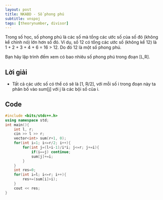 ```yaml
---
layout: post
title: NKABD - Số phong phú
subtitle: vnspoj
tags: [theorynumber, divisor]
---
```

Trong số học, số phong phú là các số mà tổng các ước số của số đó (không kể chính nó) lớn hơn số đó. Ví dụ, số 12 có tổng các ước số (không kể 12) là 1 + 2 + 3 + 4 + 6 = 16 > 12. Do đó 12 là một số phong phú.

Bạn hãy lập trình đếm xem có bao nhiêu số phong phú trong đoạn [L,R].

## Lời giải
- Tất cả các ước số có thể có sẽ là [1, R/2], với mỗi số i trong đoạn này ta phân bố vào sum[j] với j là các bội số của i.

## Code
```cpp
#include <bits/stdc++.h>
using namespace std;
int main(){
	int l, r;
	cin >> l >> r;
	vector<int> sum(r+1, 0);
	for(int i=1; i<=r/2; i++){
		for(int j=(l+i-1)/i*i; j<=r; j+=i){
			if(i==j) continue;
			sum[j]+=i;
		}
	}
	int res=0;
	for(int i=l; i<=r; i++){
		res+=(sum[i]>i);
	}
	cout << res;
}
```
